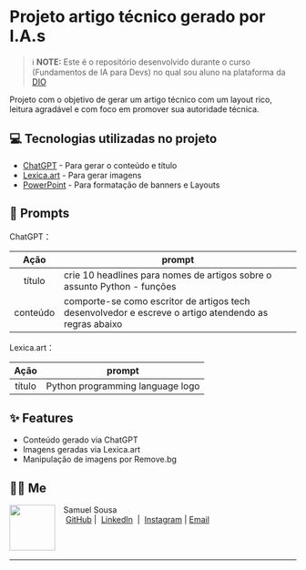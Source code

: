 # Projeto artigo técnico gerado por I.A.s


 > ℹ️ **NOTE:** Este é o repositório desenvolvido durante o curso (Fundamentos de IA para Devs) no qual sou aluno na plataforma da [DIO](https://dio.me)

Projeto com o objetivo de gerar um artigo técnico com um layout rico, leitura agradável e com foco em promover sua autoridade técnica.

## 💻 Tecnologias utilizadas no projeto

- [ChatGPT](https://chat.openai.com/) - Para gerar o conteúdo e título
- [Lexica.art](https://lexica.art/) - Para gerar imagens
- [PowerPoint](https://www.microsoft.com/en/microsoft-365/powerpoint) - Para formatação de banners e Layouts

## 🧠 Prompts


ChatGPT：

|   Ação   | prompt                                                                                                                                                                                                                                                                         |
| :------: | ------------------------------------------------------------------------------------------------------------------------------------------------------------------------------------------------------------------------------------------------------------------------------ |
|  título  | crie 10 headlines para nomes de artigos sobre o assunto Python - funções                                                        |
| conteúdo | comporte-se como escritor de artigos tech desenvolvedor e escreve o artigo atendendo as regras abaixo |


Lexica.art：

|  Ação  | prompt                                                                                 |
| :----: | -------------------------------------------------------------------------------------- |
| título | Python programming language logo|

## ✨ Features

- Conteúdo gerado via ChatGPT
- Imagens geradas via Lexica.art
- Manipulação de imagens por Remove.bg

## 👨‍💻 Me

<p>
    <img 
      align=left 
      margin=10 
      width=80 
      src="https://avatars.githubusercontent.com/u/156971560?v=4"
    />
    <p>&nbsp&nbsp&nbspSamuel Sousa<br>
    &nbsp&nbsp&nbsp
    <a href="https://github.com/SamuSantoss">
    GitHub</a>&nbsp;|&nbsp;
    <a href="https://www.linkedin.com/in/samuel-sousa-998692210/">LinkedIn</a>
&nbsp;|&nbsp;
    <a href="https://www.instagram.com/samuellsousaa_/">
    Instagram</a> |
     <a href="mailto:samueldossantos44@gmail.com">
    Email</a>&nbsp;
&nbsp; &nbsp;</p>
</p>
<br/><br/>
<p>

---
